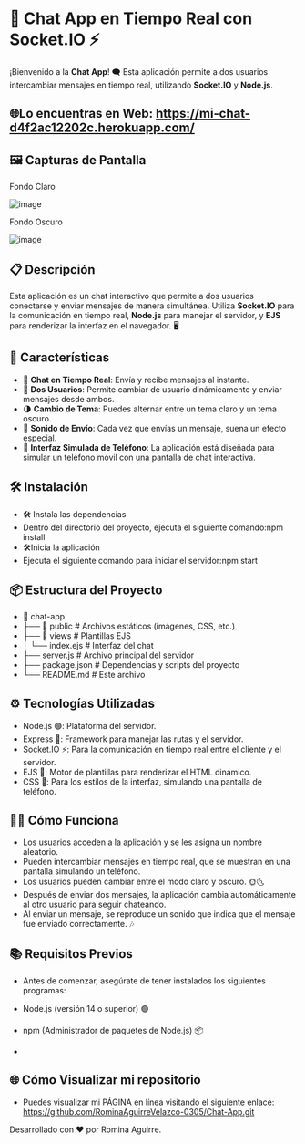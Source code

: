 # 💬 Chat App en Tiempo Real con Socket.IO ⚡

¡Bienvenido a la **Chat App**! 🗨️ Esta aplicación permite a dos usuarios intercambiar mensajes en tiempo real, utilizando **Socket.IO** y **Node.js**. 

## 🌐Lo encuentras en Web: https://mi-chat-d4f2ac12202c.herokuapp.com/

## 🖼️ Capturas de Pantalla

Fondo Claro

![image](https://github.com/user-attachments/assets/e2657629-558f-4555-a7ed-79f86ff0498c)



Fondo Oscuro

![image](https://github.com/user-attachments/assets/0c5b8a94-7e42-42d5-92a3-5a2d8b159f7d)



## 📋 Descripción

Esta aplicación es un chat interactivo que permite a dos usuarios conectarse y enviar mensajes de manera simultánea. Utiliza **Socket.IO** para la comunicación en tiempo real, **Node.js** para manejar el servidor, y **EJS** para renderizar la interfaz en el navegador. 🖥️

## 🚀 Características

- 💬 **Chat en Tiempo Real**: Envía y recibe mensajes al instante.
- 👥 **Dos Usuarios**: Permite cambiar de usuario dinámicamente y enviar mensajes desde ambos.
- 🌗 **Cambio de Tema**: Puedes alternar entre un tema claro y un tema oscuro.
- 🎵 **Sonido de Envío**: Cada vez que envías un mensaje, suena un efecto especial.
- 📱 **Interfaz Simulada de Teléfono**: La aplicación está diseñada para simular un teléfono móvil con una pantalla de chat interactiva.

## 🛠️ Instalación
- 🛠️ Instala las dependencias
- Dentro del directorio del proyecto, ejecuta el siguiente comando:npm install
- 🛠️Inicia la aplicación
- Ejecuta el siguiente comando para iniciar el servidor:npm start

## 📦 Estructura del Proyecto
- 📂 chat-app
- ├── 📂 public          # Archivos estáticos (imágenes, CSS, etc.)
- ├── 📂 views           # Plantillas EJS
- │   └── index.ejs      # Interfaz del chat
- ├── server.js          # Archivo principal del servidor
- ├── package.json       # Dependencias y scripts del proyecto
- └── README.md          # Este archivo

## ⚙️ Tecnologías Utilizadas
- Node.js 🟢: Plataforma del servidor.
- Express 🚀: Framework para manejar las rutas y el servidor.
- Socket.IO ⚡: Para la comunicación en tiempo real entre el cliente y el servidor.
- EJS 📄: Motor de plantillas para renderizar el HTML dinámico.
- CSS 🎨: Para los estilos de la interfaz, simulando una pantalla de teléfono.

## 👩‍💻 Cómo Funciona
- Los usuarios acceden a la aplicación y se les asigna un nombre aleatorio.
- Pueden intercambiar mensajes en tiempo real, que se muestran en una pantalla simulando un teléfono.
- Los usuarios pueden cambiar entre el modo claro y oscuro. 🌞🌜
- Después de enviar dos mensajes, la aplicación cambia automáticamente al otro usuario para seguir chateando.
- Al enviar un mensaje, se reproduce un sonido que indica que el mensaje fue enviado correctamente. 🎶

## 📚 Requisitos Previos
- Antes de comenzar, asegúrate de tener instalados los siguientes programas:

- Node.js (versión 14 o superior) 🟢
- npm (Administrador de paquetes de Node.js) 📦
- 
## 🌐 Cómo Visualizar mi repositorio
- Puedes visualizar mi PÁGINA en línea visitando el siguiente enlace:
https://github.com/RominaAguirreVelazco-0305/Chat-App.git

Desarrollado con ❤️ por Romina Aguirre.
